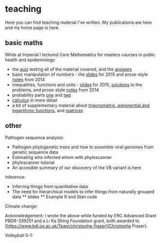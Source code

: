 # teaching

Here you can find teaching material I've written. My publications are here and my home page is here.

## basic maths
While at Imperial I lectured Core Mathematics for masters courses in public health and epidemiology:
* the [quiz](InductionQuiz.pdf) testing all of the material covered, and the [answers](QuizAnswers.pdf)
* basic manipulation of numbers - the [slides](../Lecture1.pdf) for 2015 and prose-style [notes](Lecture1_2014.pdf) from 2014
* inequalities, functions and units - [slides](Lecture2.pdf) for 2015, [solutions](Lecture2_solutions.pdf) to the problems, and prose-style [notes](Lecture2_2014.pdf) from 2014
* probability parts [one](Lecture7_part1.pdf) and [two](Lecture7_part2.pdf)
* [calculus](PostXmas_Calculus.pdf) in more detail
* a bit of supplementary material about [trigonometric, exponential and logarithmic functions](Lecture3_SupplementaryNotes_2014.pdf), and [matrices](PostXmas_matrices.pdf)

## other

Pathogen sequence analysis:
* Pathogen phylogenetic trees and how to assemble viral genomes from genetic sequence data
* Estimating who infected whom with phyloscanner
* phyloscanner tutorial
* An accesible summary of our discovery of the VB variant is here

Inference:
* Inferring things from quantitative data 
* The need for hierarchical models to infer things from naturally grouped data
** slides
** Example R and Stan code

Climate change:

Acknowledgement: I wrote the above while funded by ERC Advanced Grant PBDR-339251 and a Li Ka Shing Foundation grant, both awarded to [https://www.bdi.ox.ac.uk/Team/christophe-fraser](Christophe Fraser).

Volleyball 5-1:
